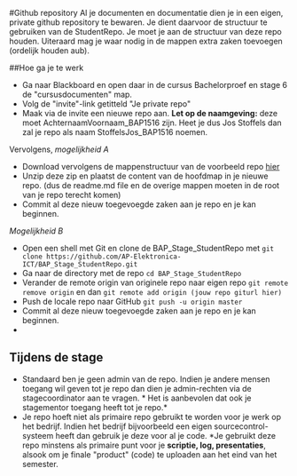 #Github repository
Al je documenten en documentatie dien je in een eigen, private github repository te bewaren. Je dient daarvoor de structuur te gebruiken van de StudentRepo.
Je moet je aan de structuur van deze repo houden. Uiteraard mag je waar nodig in de mappen extra zaken toevoegen (ordelijk houden aub).

##Hoe ga je te werk
* Ga naar Blackboard en open daar in de cursus Bachelorproef en stage 6 de "cursusdocumenten" map.
* Volg de "invite"-link getitteld "Je private repo"
* Maak via de invite een nieuwe repo aan. **Let op de naamgeving:** deze moet AchternaamVoornaam_BAP1516 zijn. Heet je dus Jos Stoffels dan zal je repo als naam StoffelsJos_BAP1516 noemen.

Vervolgens, *mogelijkheid A*
* Download vervolgens de mappenstructuur van de voorbeeld repo [hier](https://github.com/AP-Elektronica-ICT/BAP_Stage_StudentRepo/archive/master.zip)
* Unzip deze zip en plaatst de content van de hoofdmap in je nieuwe repo. (dus de readme.md file en de overige mappen moeten in de root van je repo terecht komen)
* Commit al deze nieuw toegevoegde zaken aan je repo en je kan beginnen.

*Mogelijkheid B*

* Open een shell met Git en clone de BAP_Stage_StudentRepo met 
`git clone https://github.com/AP-Elektronica-ICT/BAP_Stage_StudentRepo.git`
* Ga naar de directory met de repo
`cd BAP_Stage_StudentRepo`
* Verander de remote origin van originele repo naar eigen repo
`git remote remove origin` en dan 
`git remote add origin (jouw repo giturl hier)`
* Push de locale repo naar GitHub 
`git push -u origin master`
* Commit al deze nieuw toegevoegde zaken aan je repo en je kan beginnen.
* 
## Tijdens de stage
* Standaard ben je geen admin van de repo. Indien je andere mensen toegang wil geven tot je repo dan dien je admin-rechten via de stagecoordinator aan te vragen. * Het is aanbevolen dat ook je stagementor toegang heeft tot je repo.*
* Je repo hoeft niet als primaire repo gebruikt te worden voor je werk op het bedrijf. Indien het bedrijf bijvoorbeeld een eigen sourcecontrol-systeem heeft dan gebruik je deze voor al je code. *Je gebruikt deze repo minstens als primaire punt voor je **scriptie, log, presentaties**, alsook om je finale "product" (code) te uploaden aan het eind van het semester.
